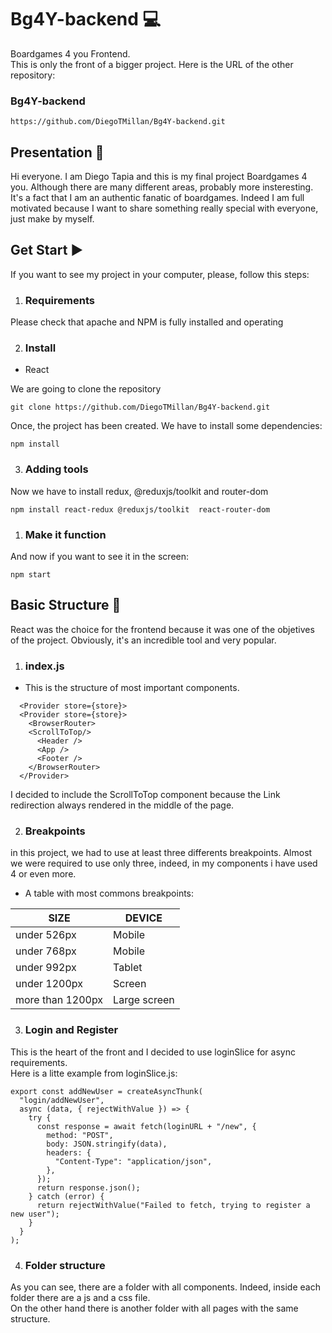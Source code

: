 # Bg4Y-backend :computer:
Boardgames 4 you Frontend.\
This is only the front of a bigger project. Here is the URL of the other repository:
  ### Bg4Y-backend
  ```
  https://github.com/DiegoTMillan/Bg4Y-backend.git
  ```

## Presentation :green_book:
Hi everyone. I am Diego Tapia and this is my final project Boardgames 4 you. Although there are many different areas, probably more insteresting.
It's a fact that I am an authentic fanatic of boardgames.
Indeed I am full motivated because I want to share something really special with everyone, just make by myself.

## Get Start :arrow_forward:

If you want to see my project in your computer, please, follow this steps:

  1. ### Requirements

Please check that apache and NPM is fully installed and operating

  2. ### Install

  - React

We are going to clone the repository

```
git clone https://github.com/DiegoTMillan/Bg4Y-backend.git
```

Once, the project has been created. We have to install some dependencies:
```
npm install
```

 3. ### Adding tools


Now we have to install redux, @reduxjs/toolkit and router-dom

```
npm install react-redux @reduxjs/toolkit  react-router-dom
```

1. ### Make it function

And now if you want to see it in the screen:

```
npm start
```

## Basic Structure :bookmark_tabs:

React was the choice for the frontend because it was one of the objetives of the project. Obviously, it's an incredible tool and very popular.

  1. ### index.js

  - This is the structure of most important components.

```
  <Provider store={store}>
  <Provider store={store}>
    <BrowserRouter>
    <ScrollToTop/>
      <Header />
      <App />
      <Footer />
    </BrowserRouter>
  </Provider>
```
I decided to include the ScrollToTop component because the Link redirection always rendered in the middle of the page.

  2. ### Breakpoints

in this project, we had to use at least three differents breakpoints. Almost we were required to use only three, indeed, in my components i have used 4 or even more.

- A table with most commons breakpoints:

|SIZE|DEVICE|
|---|---|
|under 526px|Mobile|
|under 768px|Mobile|
|under 992px|Tablet|
|under 1200px|Screen|
|more than 1200px|Large screen|

  3. ### Login and Register

This is the heart of the front and I decided to use loginSlice for async requirements.\
Here is a litte example from loginSlice.js:

```
export const addNewUser = createAsyncThunk(
  "login/addNewUser",
  async (data, { rejectWithValue }) => {
    try {
      const response = await fetch(loginURL + "/new", {
        method: "POST",
        body: JSON.stringify(data),
        headers: {
          "Content-Type": "application/json",
        },
      });
      return response.json();
    } catch (error) {
      return rejectWithValue("Failed to fetch, trying to register a new user");
    }
  }
);
```

   4. ### Folder structure

As you can see, there are a folder with all components. Indeed, inside each folder there are a js and a css file.\
On the other hand there is another folder with all pages with the same structure.



